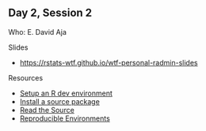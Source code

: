 ## Day 2, Session 2

Who: E. David Aja

Slides

  * https://rstats-wtf.github.io/wtf-personal-radmin-slides


Resources

  * [Setup an R dev environment](https://whattheyforgot.org/set-up-an-r-dev-environment.html)
  * [Install a source package](https://whattheyforgot.org/install-a-source-package.html)
  * [Read the Source](https://whattheyforgot.org/read-the-source.html)
  * [Reproducible Environments](https://environments.rstudio.com/)
